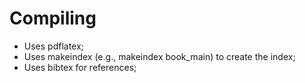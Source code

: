 # Compiling

- Uses pdflatex;
- Uses makeindex (e.g., makeindex book_main) to create the index;
- Uses bibtex for references;